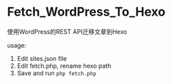 # Fetch_WordPress_To_Hexo
使用WordPress的REST API迁移文章到Hexo

usage:
  1. Edit sites.json file
  2. Edit fetch.php, rename hexo path
  3. Save and run `php fetch.php`
